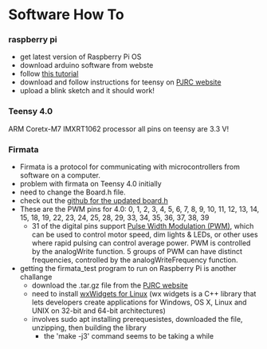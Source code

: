 # Software How To

### raspberry pi
- get latest version of Raspberry Pi OS
- download arduino software from webste
- follow [this tutorial](https://www.raspberrypi-spy.co.uk/2020/12/install-arduino-ide-on-raspberry-pi/)
- download and follow instructions for teensy on [PJRC website](https://www.pjrc.com/teensy/td_download.htm)
- upload a blink sketch and it should work!

### Teensy 4.0
ARM Coretx-M7 IMXRT1062 processor 
all pins on teensy are 3.3 V!

### Firmata

- Firmata is a protocol for communicating with microcontrollers from software on a computer. 
- problem with firmata on Teensy 4.0 initially
- need to change the Board.h file.
- check out the [github for the updated board.h](https://github.com/firmata/arduino/blob/master/Boards.h)
- These are the PWM pins for 4.0:  0, 1, 2, 3, 4, 5, 6, 7, 8, 9, 10, 11, 12, 13, 14, 15, 18, 19, 22, 23, 24, 25, 28, 29, 33, 34, 35, 36, 37, 38, 39
	- 31 of the digital pins support [Pulse Width Modulation (PWM)](https://www.pjrc.com/teensy/td_pulse.html), which can be used to control motor speed, dim lights & LEDs, or other uses where rapid pulsing can control average power. PWM is controlled by the analogWrite function. 5 groups of PWM can have distinct frequencies, controlled by the analogWriteFrequency function.
- getting the firmata_test program to run on Raspberry Pi is another challange
	- download the .tar.gz file from the [PJRC website](https://www.pjrc.com/teensy/firmata_test/)
	- need to install [wxWidgets for Linux](https://wiki.wxwidgets.org/Compiling_and_getting_started) (wx widgets is a C++ library that lets developers create applications for Windows, OS X, Linux and UNIX on 32-bit and 64-bit architectures) 
	- involves sudo apt installing prerequesistes, downloaded the file, unzipping, then building the library
		- the 'make -j3' command seems to be taking a while
